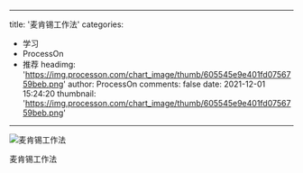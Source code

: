 
---
title: '麦肯锡工作法'
categories: 
 - 学习
 - ProcessOn
 - 推荐
headimg: 'https://img.processon.com/chart_image/thumb/605545e9e401fd0756759beb.png'
author: ProcessOn
comments: false
date: 2021-12-01 15:24:20
thumbnail: 'https://img.processon.com/chart_image/thumb/605545e9e401fd0756759beb.png'
---

<div>   
<img class="thumb" alt="麦肯锡工作法" src="https://img.processon.com/chart_image/thumb/605545e9e401fd0756759beb.png" referrerpolicy="no-referrer">
<p>麦肯锡工作法</p>  
</div>
            